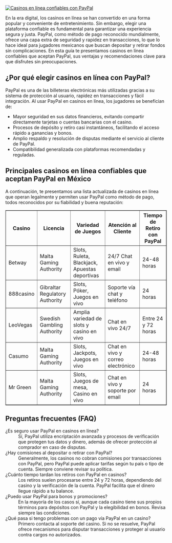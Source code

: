 [![Casinos en línea confiables con PayPal](https://123-caf.pages.dev/gitsignup.png)](https://vrmoo.ru/Bt82HjjY)

<div>     <p>En la era digital, los casinos en línea se han convertido en una forma popular y conveniente de entretenimiento. Sin embargo, elegir una plataforma confiable es fundamental para garantizar una experiencia segura y justa. PayPal, como método de pago reconocido mundialmente, ofrece una capa extra de seguridad y rapidez en transacciones, lo que lo hace ideal para jugadores mexicanos que buscan depositar y retirar fondos sin complicaciones. En esta guía te presentamos casinos en línea confiables que aceptan PayPal, sus ventajas y recomendaciones clave para que disfrutes sin preocupaciones.</p>      <h2>¿Por qué elegir casinos en línea con PayPal?</h2>     <p>PayPal es una de las billeteras electrónicas más utilizadas gracias a su sistema de protección al usuario, rapidez en transacciones y fácil integración. Al usar PayPal en casinos en línea, los jugadores se benefician de:</p>     <ul>       <li>Mayor seguridad en sus datos financieros, evitando compartir directamente tarjetas o cuentas bancarias con el casino.</li>       <li>Procesos de depósito y retiro casi instantáneos, facilitando el acceso rápido a ganancias y bonos.</li>       <li>Amplio respaldo y resolución de disputas mediante el servicio al cliente de PayPal.</li>       <li>Compatibilidad generalizada con plataformas recomendadas y reguladas.</li>     </ul>      <h2>Principales casinos en línea confiables que aceptan PayPal en México</h2>     <p>A continuación, te presentamos una lista actualizada de casinos en línea que operan legalmente y permiten usar PayPal como método de pago, todos reconocidos por su fiabilidad y buena reputación:</p>      <table border="1" cellpadding="8" cellspacing="0" style="border-collapse:collapse; width:100%;">       <thead>         <tr>           <th>Casino</th>           <th>Licencia</th>           <th>Variedad de Juegos</th>           <th>Atención al Cliente</th>           <th>Tiempo de Retiro con PayPal</th>         </tr>       </thead>       <tbody>         <tr>           <td>Betway</td>           <td>Malta Gaming Authority</td>           <td>Slots, Ruleta, Blackjack, Apuestas deportivas</td>           <td>24/7 Chat en vivo y email</td>           <td>24-48 horas</td>         </tr>         <tr>           <td>888casino</td>           <td>Gibraltar Regulatory Authority</td>           <td>Slots, Póker, Juegos en vivo</td>           <td>Soporte vía chat y teléfono</td>           <td>24 horas</td>         </tr>         <tr>           <td>LeoVegas</td>           <td>Swedish Gambling Authority</td>           <td>Amplia variedad de slots y casino en vivo</td>           <td>Chat en vivo 24/7</td>           <td>Entre 24 y 72 horas</td>         </tr>         <tr>           <td>Casumo</td>           <td>Malta Gaming Authority</td>           <td>Slots, Jackpots, Juegos en vivo</td>           <td>Chat en vivo y correo electrónico</td>           <td>24-48 horas</td>         </tr>         <tr>           <td>Mr Green</td>           <td>Malta Gaming Authority</td>           <td>Slots, Juegos de mesa, Casino en vivo</td>           <td>Chat en vivo y soporte por email</td>           <td>24 horas</td>         </tr>       </tbody>     </table>      <h2>Preguntas frecuentes (FAQ)</h2>     <dl>       <dt>¿Es seguro usar PayPal en casinos en línea?</dt>       <dd>Sí, PayPal utiliza encriptación avanzada y procesos de verificación que protegen tus datos y dinero, además de ofrecer protección al comprador en caso de disputas.</dd>        <dt>¿Hay comisiones al depositar o retirar con PayPal?</dt>       <dd>Generalmente, los casinos no cobran comisiones por transacciones con PayPal, pero PayPal puede aplicar tarifas según tu país o tipo de cuenta. Siempre conviene revisar su política.</dd>        <dt>¿Cuánto tiempo tardan los retiros con PayPal en casinos?</dt>       <dd>Los retiros suelen procesarse entre 24 y 72 horas, dependiendo del casino y la verificación de la cuenta. PayPal facilita que el dinero llegue rápido a tu balance.</dd>        <dt>¿Puedo usar PayPal para bonos y promociones?</dt>       <dd>En la mayoría de los casos sí, aunque cada casino tiene sus propios términos para depósitos con PayPal y la elegibilidad en bonos. Revisa siempre las condiciones.</dd>        <dt>¿Qué pasa si tengo problemas con un pago vía PayPal en un casino?</dt>       <dd>Primero contacta al soporte del casino. Si no se resuelve, PayPal ofrece mecanismos para disputar transacciones y proteger al usuario contra cargos no autorizados.</dd>     </dl>   </div>